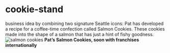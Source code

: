 # cookie-stand
business idea by combining two signature Seattle icons: Pat has developed a recipe for a coffee-time confection called Salmon Cookies. These cookies made into the shape of a salmon that has just a hint of fishy goodness.
![salmon cookies](http://saulfein.github.io/cookie-stand/img/salmon.png)
**Pat’s Salmon Cookies, soon with franchises internationally**
